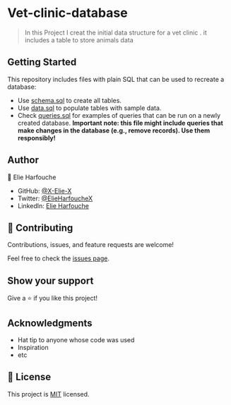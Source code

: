 # Vet-clinic-database



> In this Project I creat the initial data structure for a vet clinic . it includes a table to store animals data 


## Getting Started

This repository includes files with plain SQL that can be used to recreate a database:

- Use [schema.sql](./schema.sql) to create all tables.
- Use [data.sql](./data.sql) to populate tables with sample data.
- Check [queries.sql](./queries.sql) for examples of queries that can be run on a newly created database. **Important note: this file might include queries that make changes in the database (e.g., remove records). Use them responsibly!**


## Author

👤 Elie Harfouche

- GitHub: [@X-Elie-X](https://github.com/X-Elie-X)
- Twitter: [@ElieHarfoucheX](https://twitter.com/ElieHarfoucheX)
- LinkedIn: [Elie Harfouche](https://www.linkedin.com/in/elie-m-harfouche/)


## 🤝 Contributing

Contributions, issues, and feature requests are welcome!

Feel free to check the [issues page](../../issues/).

## Show your support

Give a ⭐️ if you like this project!

## Acknowledgments

- Hat tip to anyone whose code was used
- Inspiration
- etc

## 📝 License

This project is [MIT](./MIT.md) licensed.
